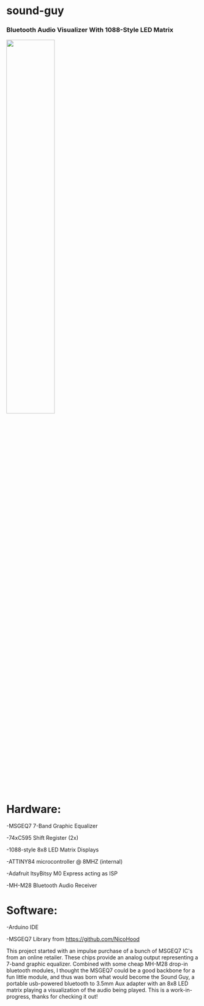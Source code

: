 # sound-guy

### Bluetooth Audio Visualizer With 1088-Style LED Matrix
<img src = "https://github.com/noah-vf/sound-guy/assets/4176662/d232dc21-2472-4735-8662-7189afecd641" width = "50%">

<p>
<p>




# Hardware: 

-MSGEQ7 7-Band Graphic Equalizer

-74xC595 Shift Register (2x)

-1088-style 8x8 LED Matrix Displays

-ATTINY84 microcontroller @ 8MHZ (internal)

-Adafruit ItsyBitsy M0 Express acting as ISP

-MH-M28 Bluetooth Audio Receiver

# Software: 

-Arduino IDE 

-MSGEQ7 Library from https://github.com/NicoHood

  
  
This project started with an impulse purchase of a bunch of MSGEQ7 IC's from an online retailer. These chips provide an analog output representing a 7-band graphic equalizer. Combined with some cheap MH-M28 drop-in bluetooth modules, I thought the MSGEQ7 could be a good backbone for a fun little module, and thus was born what would become the Sound Guy, a portable usb-powered bluetooth to 3.5mm Aux adapter with an 8x8 LED matrix playing a visualization of the audio being played. This is a work-in-progress, thanks for checking it out! 
